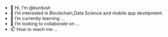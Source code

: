 - 👋 Hi, I’m @kurdush
- 👀 I’m interested in Blockchain,Data Science and mobile app develpment.
- 🌱 I’m currently learning ...
- 💞️ I’m looking to collaborate on ...
- 📫 How to reach me ...

<!---
kurdush/kurdush is a ✨ special ✨ repository because its `README.md` (this file) appears on your GitHub profile.
You can click the Preview link to take a look at your changes.
--->

